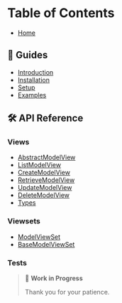 # Table of Contents

  - [Home](Home)

## 📖 Guides

  - [Introduction](01-Introduction)
  - [Installation](02-Installation)
  - [Setup](03-Setup)
  - [Examples](04-Examples)

## 🛠 API Reference

### Views

  - [AbstractModelView](AbstractModelView)
  - [ListModelView](ListModelView)
  - [CreateModelView](CreateModelView)
  - [RetrieveModelView](RetrieveModelView)
  - [UpdateModelView](UpdateModelView)
  - [DeleteModelView](DeleteModelView)
  - [Types](Types)

### Viewsets

  - [ModelViewSet](ModelViewSet)
  - [BaseModelViewSet](BaseModelViewSet)

### Tests

> 🚧 **Work in Progress**
>
> Thank you for your patience.
